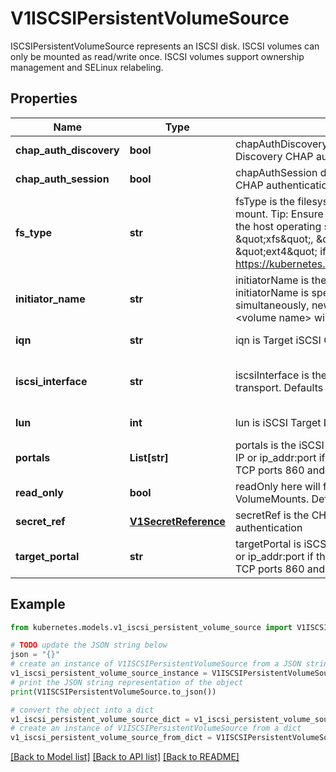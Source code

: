 # V1ISCSIPersistentVolumeSource

ISCSIPersistentVolumeSource represents an ISCSI disk. ISCSI volumes can only be mounted as read/write once. ISCSI volumes support ownership management and SELinux relabeling.

## Properties

Name | Type | Description | Notes
------------ | ------------- | ------------- | -------------
**chap_auth_discovery** | **bool** | chapAuthDiscovery defines whether support iSCSI Discovery CHAP authentication | [optional] 
**chap_auth_session** | **bool** | chapAuthSession defines whether support iSCSI Session CHAP authentication | [optional] 
**fs_type** | **str** | fsType is the filesystem type of the volume that you want to mount. Tip: Ensure that the filesystem type is supported by the host operating system. Examples: \&quot;ext4\&quot;, \&quot;xfs\&quot;, \&quot;ntfs\&quot;. Implicitly inferred to be \&quot;ext4\&quot; if unspecified. More info: https://kubernetes.io/docs/concepts/storage/volumes#iscsi | [optional] 
**initiator_name** | **str** | initiatorName is the custom iSCSI Initiator Name. If initiatorName is specified with iscsiInterface simultaneously, new iSCSI interface &lt;target portal&gt;:&lt;volume name&gt; will be created for the connection. | [optional] 
**iqn** | **str** | iqn is Target iSCSI Qualified Name. | [default to '']
**iscsi_interface** | **str** | iscsiInterface is the interface Name that uses an iSCSI transport. Defaults to &#39;default&#39; (tcp). | [optional] [default to 'default']
**lun** | **int** | lun is iSCSI Target Lun number. | [default to 0]
**portals** | **List[str]** | portals is the iSCSI Target Portal List. The Portal is either an IP or ip_addr:port if the port is other than default (typically TCP ports 860 and 3260). | [optional] 
**read_only** | **bool** | readOnly here will force the ReadOnly setting in VolumeMounts. Defaults to false. | [optional] 
**secret_ref** | [**V1SecretReference**](V1SecretReference.md) | secretRef is the CHAP Secret for iSCSI target and initiator authentication | [optional] 
**target_portal** | **str** | targetPortal is iSCSI Target Portal. The Portal is either an IP or ip_addr:port if the port is other than default (typically TCP ports 860 and 3260). | [default to '']

## Example

```python
from kubernetes.models.v1_iscsi_persistent_volume_source import V1ISCSIPersistentVolumeSource

# TODO update the JSON string below
json = "{}"
# create an instance of V1ISCSIPersistentVolumeSource from a JSON string
v1_iscsi_persistent_volume_source_instance = V1ISCSIPersistentVolumeSource.from_json(json)
# print the JSON string representation of the object
print(V1ISCSIPersistentVolumeSource.to_json())

# convert the object into a dict
v1_iscsi_persistent_volume_source_dict = v1_iscsi_persistent_volume_source_instance.to_dict()
# create an instance of V1ISCSIPersistentVolumeSource from a dict
v1_iscsi_persistent_volume_source_from_dict = V1ISCSIPersistentVolumeSource.from_dict(v1_iscsi_persistent_volume_source_dict)
```
[[Back to Model list]](../README.md#documentation-for-models) [[Back to API list]](../README.md#documentation-for-api-endpoints) [[Back to README]](../README.md)



